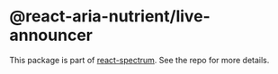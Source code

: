 # @react-aria-nutrient/live-announcer

This package is part of [react-spectrum](https://github.com/adobe/react-spectrum). See the repo for more details.
